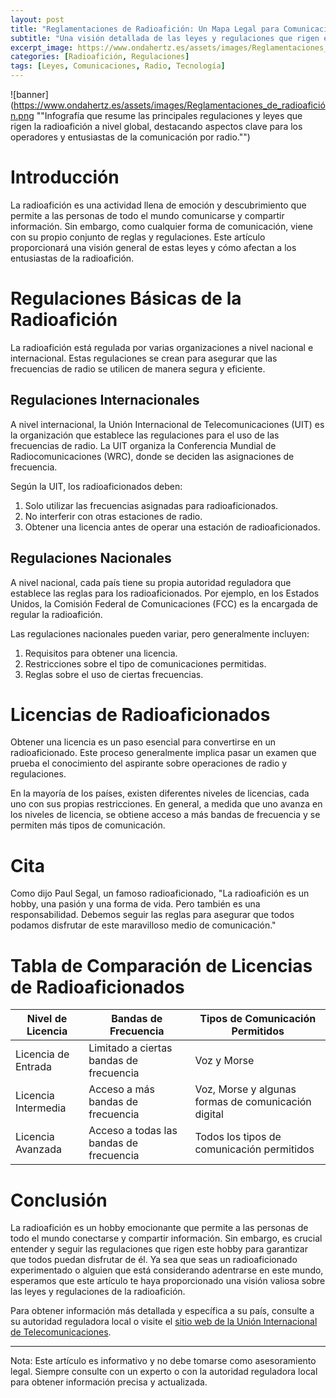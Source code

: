 ```yaml
---
layout: post
title: "Reglamentaciones de Radioafición: Un Mapa Legal para Comunicaciones por Radio"
subtitle: "Una visión detallada de las leyes y regulaciones que rigen el fascinante mundo de la radioafición."
excerpt_image: https://www.ondahertz.es/assets/images/Reglamentaciones_de_radioafición.png
categories: [Radioafición, Regulaciones]
tags: [Leyes, Comunicaciones, Radio, Tecnología]
---
```


![banner](https://www.ondahertz.es/assets/images/Reglamentaciones_de_radioafición.png ""Infografía que resume las principales regulaciones y leyes que rigen la radioafición a nivel global, destacando aspectos clave para los operadores y entusiastas de la comunicación por radio."")

# Introducción

La radioafición es una actividad llena de emoción y descubrimiento que permite a las personas de todo el mundo comunicarse y compartir información. Sin embargo, como cualquier forma de comunicación, viene con su propio conjunto de reglas y regulaciones. Este artículo proporcionará una visión general de estas leyes y cómo afectan a los entusiastas de la radioafición.

# Regulaciones Básicas de la Radioafición

La radioafición está regulada por varias organizaciones a nivel nacional e internacional. Estas regulaciones se crean para asegurar que las frecuencias de radio se utilicen de manera segura y eficiente.

## Regulaciones Internacionales

A nivel internacional, la Unión Internacional de Telecomunicaciones (UIT) es la organización que establece las regulaciones para el uso de las frecuencias de radio. La UIT organiza la Conferencia Mundial de Radiocomunicaciones (WRC), donde se deciden las asignaciones de frecuencia.

Según la UIT, los radioaficionados deben:

1. Solo utilizar las frecuencias asignadas para radioaficionados.
2. No interferir con otras estaciones de radio.
3. Obtener una licencia antes de operar una estación de radioaficionados.

## Regulaciones Nacionales

A nivel nacional, cada país tiene su propia autoridad reguladora que establece las reglas para los radioaficionados. Por ejemplo, en los Estados Unidos, la Comisión Federal de Comunicaciones (FCC) es la encargada de regular la radioafición.

Las regulaciones nacionales pueden variar, pero generalmente incluyen:

1. Requisitos para obtener una licencia.
2. Restricciones sobre el tipo de comunicaciones permitidas.
3. Reglas sobre el uso de ciertas frecuencias.

# Licencias de Radioaficionados

Obtener una licencia es un paso esencial para convertirse en un radioaficionado. Este proceso generalmente implica pasar un examen que prueba el conocimiento del aspirante sobre operaciones de radio y regulaciones.

En la mayoría de los países, existen diferentes niveles de licencias, cada uno con sus propias restricciones. En general, a medida que uno avanza en los niveles de licencia, se obtiene acceso a más bandas de frecuencia y se permiten más tipos de comunicación.

# Cita

Como dijo Paul Segal, un famoso radioaficionado, "La radioafición es un hobby, una pasión y una forma de vida. Pero también es una responsabilidad. Debemos seguir las reglas para asegurar que todos podamos disfrutar de este maravilloso medio de comunicación."

# Tabla de Comparación de Licencias de Radioaficionados

| Nivel de Licencia | Bandas de Frecuencia | Tipos de Comunicación Permitidos |
|---|---|---|
| Licencia de Entrada | Limitado a ciertas bandas de frecuencia | Voz y Morse |
| Licencia Intermedia | Acceso a más bandas de frecuencia | Voz, Morse y algunas formas de comunicación digital |
| Licencia Avanzada | Acceso a todas las bandas de frecuencia | Todos los tipos de comunicación permitidos |

# Conclusión

La radioafición es un hobby emocionante que permite a las personas de todo el mundo conectarse y compartir información. Sin embargo, es crucial entender y seguir las regulaciones que rigen este hobby para garantizar que todos puedan disfrutar de él. Ya sea que seas un radioaficionado experimentado o alguien que está considerando adentrarse en este mundo, esperamos que este artículo te haya proporcionado una visión valiosa sobre las leyes y regulaciones de la radioafición.

Para obtener información más detallada y específica a su país, consulte a su autoridad reguladora local o visite el [sitio web de la Unión Internacional de Telecomunicaciones](https://www.itu.int/).

---

Nota: Este artículo es informativo y no debe tomarse como asesoramiento legal. Siempre consulte con un experto o con la autoridad reguladora local para obtener información precisa y actualizada.